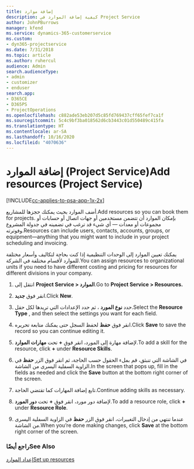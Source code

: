 ```yaml
---
title: إضافة موارد
description: كيفية إضافة الموارد في Project Service
author: JohnPBurrows
manager: kfend
ms.service: dynamics-365-customerservice
ms.custom:
- dyn365-projectservice
ms.date: 7/31/2018
ms.topic: article
ms.author: ruhercul
audience: Admin
search.audienceType:
- admin
- customizer
- enduser
search.app:
- D365CE
- D365PS
- ProjectOperations
ms.openlocfilehash: c882ade53eb207d5c85fd769437cff65fef7ca1f
ms.sourcegitcommit: 5c4c9bf3ba018562d6cb3443c01d550489c415fa
ms.translationtype: HT
ms.contentlocale: ar-SA
ms.lasthandoff: 10/16/2020
ms.locfileid: "4070636"
---
```

# <a name="add-resources-project-service"></a><span data-ttu-id="e620f-103">إضافة الموارد (Project Service)</span><span class="sxs-lookup"><span data-stu-id="e620f-103">Add resources (Project Service)</span></span>

[!INCLUDE[cc-applies-to-psa-app-1x-2x](../includes/cc-applies-to-psa-app-1x-2x.md)]

<span data-ttu-id="e620f-104">أضف الموارد بحيث يمكنك حجزها للمشاريع.</span><span class="sxs-lookup"><span data-stu-id="e620f-104">Add resources so you can book them for projects.</span></span> <span data-ttu-id="e620f-105">بإمكان الموارد أن تتضمن مستخدمين أو جهات اتصال أو حسابات أو مجموعات أو معدات — أي شيء قد ترغب في تضمينه في جدولة المشروع وفوترته.</span><span class="sxs-lookup"><span data-stu-id="e620f-105">Resources can include users, contacts, accounts, groups, or equipment—anything that you might want to include in your project scheduling and invoicing.</span></span>  
  
<span data-ttu-id="e620f-106">يمكنك تعيين الموارد إلى الوحدات التنظيمية إذا كنت بحاجة لتكاليف وأسعار مختلفة للموارد لأقسام مختلفة في الشركة.</span><span class="sxs-lookup"><span data-stu-id="e620f-106">You can assign resources to organizational units if you need to have different costing and pricing for resources for different divisions in your company.</span></span>  
  
1.  <span data-ttu-id="e620f-107">انتقل إلى **Project Service > الموارد‬**.</span><span class="sxs-lookup"><span data-stu-id="e620f-107">Go to **Project Service > Resources.**</span></span>  
  
2.  <span data-ttu-id="e620f-108">انقر فوق **جديد**.</span><span class="sxs-lookup"><span data-stu-id="e620f-108">Click **New**.</span></span>  
  
3.  <span data-ttu-id="e620f-109">حدد **نوع المورد** ، ثم حدد الإعدادات التي تريدها لكل حقل.</span><span class="sxs-lookup"><span data-stu-id="e620f-109">Select the **Resource Type** , and then select the settings you want for each field.</span></span>  
  
4.  <span data-ttu-id="e620f-110">انقر فوق **حفظ** لحفظ السجل حتى يمكنك متابعة تحريره.</span><span class="sxs-lookup"><span data-stu-id="e620f-110">Click **Save** to save the record so you can continue editing it.</span></span>  
  
5.  <span data-ttu-id="e620f-111">لإضافة مهارة إلى المورد، انقر فوق **+** تحت **مهارات الموارد**.</span><span class="sxs-lookup"><span data-stu-id="e620f-111">To add a skill for the resource, click **+** under **Resource Skills**.</span></span>  
  
6.  <span data-ttu-id="e620f-112">في الشاشة التي تنبثق، قم بملء الحقول حسب الحاجة، ثم انقر فوق الزر **حفظ** في الزاوية السفلية اليسرى من الشاشة.</span><span class="sxs-lookup"><span data-stu-id="e620f-112">In the screen that pops up, fill in the fields as needed and click the **Save** button at the bottom right corner of the screen.</span></span>  
  
7.  <span data-ttu-id="e620f-113">تابع إضافة المهارات كما تقتضي الحاجة.</span><span class="sxs-lookup"><span data-stu-id="e620f-113">Continue adding skills as necessary.</span></span>  
  
8.  <span data-ttu-id="e620f-114">لإضافة دور مورد، انقر فوق **+** تحت **دور المورد**.</span><span class="sxs-lookup"><span data-stu-id="e620f-114">To add a resource role, click **+** under **Resource Role**.</span></span>  
  
9. <span data-ttu-id="e620f-115">عندما تنتهي من إدخال التغييرات، انقر فوق الزر **حفظ** في الزاوية السفلية اليسرى من الشاشة.</span><span class="sxs-lookup"><span data-stu-id="e620f-115">When you’re done making changes, click **Save** at the bottom right corner of the screen.</span></span>  
  
### <a name="see-also"></a><span data-ttu-id="e620f-116">راجع أيضًا</span><span class="sxs-lookup"><span data-stu-id="e620f-116">See Also</span></span>  
 [<span data-ttu-id="e620f-117">إعداد الموارد</span><span class="sxs-lookup"><span data-stu-id="e620f-117">Set up resources</span></span>](../psa/set-up-resources.md)
